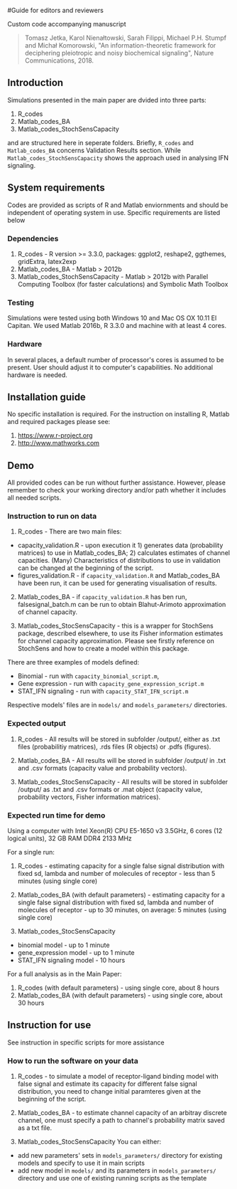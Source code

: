 #Guide for editors and reviewers

Custom code accompanying manuscript
> Tomasz Jetka, Karol Nienałtowski, Sarah Filippi, Michael P.H. Stumpf and Michał
Komorowski, "An information-theoretic framework for deciphering pleiotropic and noisy biochemical signaling", Nature Communications, 2018.


## Introduction

Simulations presented in the main paper are dvided into three parts:

1. R_codes
2. Matlab_codes_BA
3. Matlab_codes_StochSensCapacity

and are structured here in seperate folders. Briefly, `R_codes` and `Matlab_codes_BA` concerns Validation Results section. While `Matlab_codes_StochSensCapacity` shows the approach used in analysing IFN signaling.

## System requirements

Codes are provided as scripts of R and Matlab enviornments and should be independent of operating system in use.
Specific requirements are listed below

### Dependencies
1. R_codes - R version >= 3.3.0, packages: ggplot2, reshape2, ggthemes, gridExtra, latex2exp
2. Matlab_codes_BA - Matlab > 2012b
3. Matlab_codes_StochSensCapacity - Matlab > 2012b with Parallel Computing Toolbox (for faster calculations) and Symbolic Math Toolbox

### Testing
Simulations were tested using both Windows 10 and Mac OS OX 10.11 El Capitan. We used Matlab 2016b, R 3.3.0 and machine with at least 4 cores.

### Hardware
In several places, a default number of processor's cores is assumed to be present. User should adjust it to computer's capabilities. 
No additional hardware is needed.


## Installation guide

No specific installation is required. For the instruction on installing R, Matlab and required packages please see:

1. https://www.r-project.org
2. http://www.mathworks.com


## Demo

All provided codes can be run without further assistance. However, please remember to check your working directory and/or path whether it includes all needed scripts.

### Instruction to run on data

1. R_codes - There are two main files:

* capacity_validation.R - upon execution it 1) generates data (probability matrices) to use in Matlab_codes_BA; 2) calculates estimates of channel capacities. (Many) Characteristics of distributions to use in validation can be changed at the beginning of the script.
* figures_validation.R - if `capacity_validation.R` and Matlab_codes_BA have been run, it can be used for generating visualisation of results.

2. Matlab_codes_BA - if `capacity_validation.R` has ben run, falsesignal_batch.m can be run to obtain Blahut-Arimoto approximation of channel capacity.

3. Matlab_codes_StocSensCapacity - this is a wrapper for StochSens package, described elsewhere, to use its Fisher information estimates for channel capacity approximation. Please see firstly reference on StochSens and how to create a model within this package.

There are three examples of models defined:

* Binomial - run with `capacity_binomial_script.m`, 
* Gene expression - run with `capacity_gene_expression_script.m`
* STAT_IFN signaling - run with `capacity_STAT_IFN_script.m`

Respective models' files are in `models/` and `models_parameters/` directories.

### Expected output

1. R_codes - All results will be stored in subfolder /output/, either as .txt files (probabilitiy matrices), .rds files (R objects) or .pdfs (figures).

2. Matlab_codes_BA - All results will be stored in subfolder /output/ in .txt and .csv formats (capacity value and probability vectors).

3. Matlab_codes_StocSensCapacity - All results will be stored in subfolder /output/ as .txt and .csv formats or .mat object (capacity value, probability vectors, Fisher information matrices).

### Expected run time for demo

Using a computer with Intel Xeon(R) CPU E5-1650 v3 3.5GHz, 6 cores (12 logical units), 32 GB RAM DDR4 2133 MHz

For a single run:

1. R_codes - estimating capacity for a single false signal distribution with fixed sd, lambda and number of molecules of receptor - less than 5 minutes (using single core)

2. Matlab_codes_BA (with default parameters) - estimating capacity for a single false signal distribution with fixed sd, lambda and number of molecules of receptor - up to 30 minutes, on average: 5 minutes (using single core)

3. Matlab_codes_StocSensCapacity
* binomial model - up to 1 minute
* gene_expression model - up to 1 minute
* STAT_IFN signaling model - 10 hours


For a full analysis as in the Main Paper: 

1. R_codes (with default parameters) - using single core, about 8 hours 
2. Matlab_codes_BA (with default parameters) - using single core, about 30 hours


## Instruction for use

See instruction in specific scripts for more assistance

### How to run the software on your data

1. R_codes - to simulate a model of receptor-ligand binding model with false signal and estimate its capacity for different false signal distribution, you need to change initial paramteres given at the beginning of the script.

2. Matlab_codes_BA - to estimate channel capacity of an arbitray discrete channel, one must specify a path to channel's probability matrix saved as a txt file.

3. Matlab_codes_StocSensCapacity
You can either:
* add new parameters' sets in `models_parameters/` directory for existing models and specify to use it in main scripts
* add new model in `models/` and its parameters in `models_parameters/` directory and use one of existing running scripts as the template

